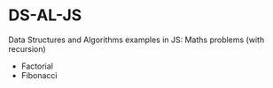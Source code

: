 # DS-AL-JS
Data Structures and Algorithms examples in JS:
Maths problems (with recursion)
- Factorial
- Fibonacci
